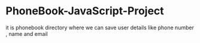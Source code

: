 # PhoneBook-JavaScript-Project
it is phonebook directory where we can save user details like phone number , name and email
